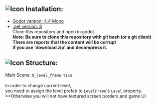 ## ![Icon](https://github.com/ChloePrime/MarioForeverMoleEditor/raw/refs/heads/master/icon.png) Installation:
* [Godot version: 4.4 Mono](https://github.com/godotengine/godot-builds/releases/download/4.4-stable/Godot_v4.4-stable_mono_win64.zip)
* [.net version:  8](https://dotnet.microsoft.com/en-us/download/dotnet/thank-you/sdk-8.0.407-windows-x64-installer) <br>
Clone this repository and open in godot. <br>
**Note: Be sure to clone this repository with git bash (or a git client) <br>**
**There are reports that the content will be corrupt**<br>
**if you use 'download zip' and decompress it.**

## ![Icon](https://github.com/ChloePrime/MarioForeverMoleEditor/raw/refs/heads/master/icon.png) Structure:
Main Scene: `O_level_frame.tscn` <br> <br>
In order to change current level, <br>
you need to assign the level prefab to `LevelFrame`'s `Level` property. <br>
**Otherwise you will not have textured screen borders and game UI
